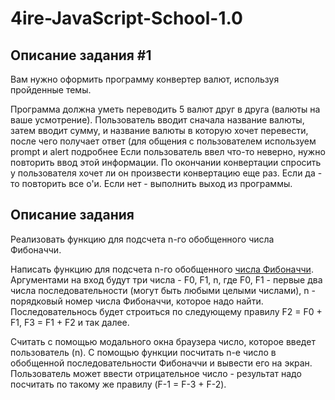 # 4ire-JavaScript-School-1.0

## Описание задания #1

Вам нужно оформить программу конвертер валют, используя пройденные темы.

Программа должна уметь переводить 5 валют друг в друга (валюты на ваше усмотрение). Пользователь вводит сначала название валюты, затем вводит сумму, и название валюты в которую хочет перевести, после чего получает ответ (для общения с пользователем используем prompt и alert подробнее 
Если пользователь ввел что-то неверно, нужно повторить ввод этой информации. 
По окончании конвертации спросить у пользователя хочет ли он произвести конвертацию еще раз. Если да - то повторить все о'и. Если нет - выполнить выход из программы.


## Описание задания

Реализовать функцию для подсчета n-го обобщенного числа Фибоначчи.

Написать функцию для подсчета n-го обобщенного [числа Фибоначчи](https://ru.wikipedia.org/wiki/%D0%A7%D0%B8%D1%81%D0%BB%D0%B0_%D0%A4%D0%B8%D0%B1%D0%BE%D0%BD%D0%B0%D1%87%D1%87%D0%B8). Аргументами на вход будут три числа - F0, F1, n, где F0, F1 - первые два числа последовательности (могут быть любыми целыми числами), n - порядковый номер числа Фибоначчи, которое надо найти. Последовательнось будет строиться по следующему правилу F2 = F0 + F1, F3 = F1 + F2 и так далее.

Считать с помощью модального окна браузера число, которое введет пользователь (n).
С помощью функции посчитать n-е число в обобщенной последовательности Фибоначчи и вывести его на экран.
Пользователь может ввести отрицательное число - результат надо посчитать по такому же правилу (F-1 = F-3 + F-2).
